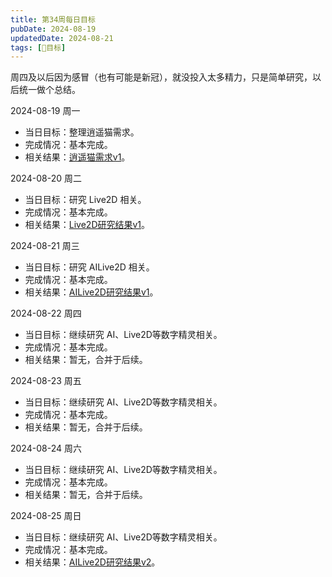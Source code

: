 ```yaml
---
title: 第34周每日目标
pubDate: 2024-08-19
updatedDate: 2024-08-21
tags: [📆目标]
---
```


周四及以后因为感冒（也有可能是新冠），就没投入太多精力，只是简单研究，以后统一做个总结。

2024-08-19 周一

- 当日目标：整理逍遥猫需求。
- 完成情况：基本完成。
- 相关结果：[逍遥猫需求v1](/lab/20240819b-xycat-req-v1)。

2024-08-20 周二

- 当日目标：研究 Live2D 相关。
- 完成情况：基本完成。
- 相关结果：[Live2D研究结果v1](/lab/20240820b-live2d-research-v1)。

2024-08-21 周三

- 当日目标：研究 AILive2D 相关。
- 完成情况：基本完成。
- 相关结果：[AILive2D研究结果v1](/lab/20240821c-ai-live2d-research-v1)。

2024-08-22 周四

- 当日目标：继续研究 AI、Live2D等数字精灵相关。
- 完成情况：基本完成。
- 相关结果：暂无，合并于后续。

2024-08-23 周五

- 当日目标：继续研究 AI、Live2D等数字精灵相关。
- 完成情况：基本完成。
- 相关结果：暂无，合并于后续。

2024-08-24 周六

- 当日目标：继续研究 AI、Live2D等数字精灵相关。
- 完成情况：基本完成。
- 相关结果：暂无，合并于后续。

2024-08-25 周日

- 当日目标：继续研究 AI、Live2D等数字精灵相关。
- 完成情况：基本完成。
- 相关结果：[AILive2D研究结果v2](/lab/20240821c-ai-live2d-research-v2)。
